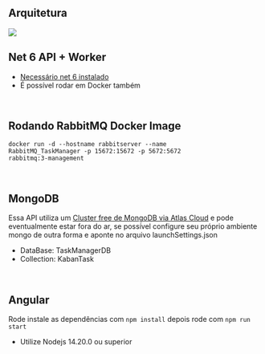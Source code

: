 
## Arquitetura
<img src="https://i.imgur.com/Os7TFiI.png">

## Net 6 API + Worker
- [Necessário net 6 instalado](https://dotnet.microsoft.com/en-us/download/dotnet/6.0)
- É possível rodar em Docker também

</br>

## Rodando RabbitMQ Docker Image 
<code>docker run -d --hostname rabbitserver --name RabbitMQ_TaskManager -p 15672:15672 -p 5672:5672 rabbitmq:3-management</code>

</br>

## MongoDB
Essa API utiliza um [Cluster free de MongoDB via Atlas Cloud](https://www.mongodb.com/atlas) e pode eventualmente estar fora do ar, se possível configure seu próprio ambiente mongo de outra forma e aponte no arquivo launchSettings.json
- DataBase: TaskManagerDB
- Collection: KabanTask

</br>

## Angular
Rode instale as dependências com <code>npm install</code> depois rode com <code>npm run start</code> 
- Utilize Nodejs 14.20.0 ou superior 